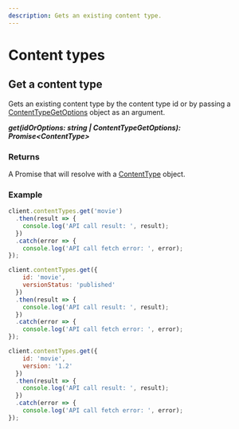 ```yaml
---
description: Gets an existing content type.
---
```

# Content types

## Get a content type

Gets an existing content type by the content type id or by passing a [ContentTypeGetOptions](/model/content-type-get-options.md) object as an argument.

 ***get(idOrOptions: string | ContentTypeGetOptions): Promise&lt;ContentType&gt;***

### Returns
A Promise that will resolve with a [ContentType](/model/content-type.md) object.

### Example
```js
client.contentTypes.get('movie')
  .then(result => {      
    console.log('API call result: ', result);              
  })
  .catch(error => {
    console.log('API call fetch error: ', error);      
});

client.contentTypes.get({
    id: 'movie',
    versionStatus: 'published'
  })
  .then(result => {      
    console.log('API call result: ', result);              
  })
  .catch(error => {
    console.log('API call fetch error: ', error);      
});

client.contentTypes.get({
    id: 'movie',
    version: '1.2'
  })
  .then(result => {      
    console.log('API call result: ', result);              
  })
  .catch(error => {
    console.log('API call fetch error: ', error);      
});
```
